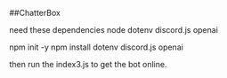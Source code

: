 ##ChatterBox

need these dependencies
node
dotenv
discord.js
openai

npm init -y
npm install dotenv discord.js openai

then run the index3.js to get the bot online.